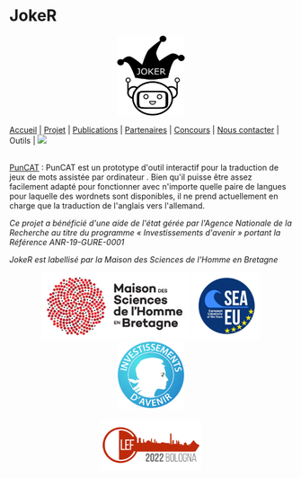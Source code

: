 # JokeR
<p align="center">
  <img src="../img/Joker.png" width="120" height="142">
</p>

[Accueil](index) | [Projet](projet) | [Publications](publications) | [Partenaires](partenaires) | [Concours](contest) | [Nous contacter](contact) | Outils | [<img src="../img/drapeau EN.png" width="20">](http://www.joker-project.com/clef-2022/EN/tools)
<br>

<br> [PunCAT](https://github.com/OFAI/PunCAT) : PunCAT est un prototype d'outil interactif pour la traduction de jeux de mots assistée par ordinateur . Bien qu'il puisse être  assez facilement adapté pour fonctionner avec n'importe quelle paire de langues pour laquelle des wordnets sont disponibles, il ne prend actuellement en charge que la traduction de l'anglais vers l'allemand.

<p>
<em>Ce projet a bénéficié d'une aide de l'état gérée par l'Agence Nationale de la Recherche au titre du programme « Investissements d'avenir » portant la Référence ANR-19-GURE-0001</em>
</p>
<p>
<em>JokeR est labellisé par la Maison des Sciences de l'Homme en Bretagne</em>
</p>
<div align="center">
  <a href="https://www.mshb.fr"><img src="../img/MSHB.jpg" height="120"></a>
  <a href="https://sea-eu.org/?lang=fr"><img src="../img/SEA-EU.png" height="120"></a>
  <a href="https://www.gouvernement.fr/le-programme-d-investissements-d-avenir"><img src="../img/Investissement avenir.jpeg" height="120"></a>
</div>
<br />
<div align="center">
  <a href="https://clef2022.clef-initiative.eu/index.php"><img src="../img/CLEF2022.png" height="90"></a> 
</div>
